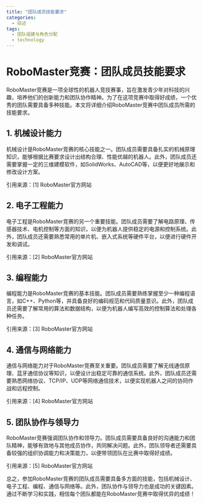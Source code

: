 ```yaml
---  
title: "团队成员技能要求"  
categories:  
  - 综述  
tags: 
  - 团队组建与角色分配 
  - technology  
---  
```


# RoboMaster竞赛：团队成员技能要求

RoboMaster竞赛是一项全球性的机器人竞技赛事，旨在激发青少年对科技的兴趣，培养他们的创新能力和团队协作精神。为了在这项竞赛中取得好成绩，一个优秀的团队需要具备多种技能。本文将详细介绍RoboMaster竞赛中团队成员所需的技能要求。

## 1. 机械设计能力

机械设计是RoboMaster竞赛的核心技能之一。团队成员需要具备扎实的机械原理知识，能够根据比赛要求设计出结构合理、性能优越的机器人。此外，团队成员还需要掌握一定的三维建模软件，如SolidWorks、AutoCAD等，以便更好地展示和修改设计方案。

引用来源：[1] RoboMaster官方网站

## 2. 电子工程能力

电子工程是RoboMaster竞赛的另一个重要技能。团队成员需要了解电路原理、传感器技术、电机控制等方面的知识，以便为机器人提供稳定的电源和控制系统。此外，团队成员还需要熟悉常用的单片机、嵌入式系统等硬件平台，以便进行硬件开发和调试。

引用来源：[2] RoboMaster官方网站

## 3. 编程能力

编程能力是RoboMaster竞赛的基本技能。团队成员需要熟练掌握至少一种编程语言，如C++、Python等，并具备良好的编码规范和代码质量意识。此外，团队成员还需要了解常用的算法和数据结构，以便为机器人编写高效的控制算法和处理各种任务。

引用来源：[3] RoboMaster官方网站

## 4. 通信与网络能力

通信与网络能力对于RoboMaster竞赛至关重要。团队成员需要了解无线通信原理、蓝牙通信协议等知识，以便设计出稳定可靠的通信系统。此外，团队成员还需要熟悉网络协议、TCP/IP、UDP等网络通信技术，以便实现机器人之间的协同作战和远程控制。

引用来源：[4] RoboMaster官方网站

## 5. 团队协作与领导力

RoboMaster竞赛强调团队协作和领导力。团队成员需要具备良好的沟通能力和团队精神，能够有效地与其他成员协作，共同解决问题。此外，团队领导者还需要具备较强的组织协调能力和决策能力，以便带领团队在比赛中取得好成绩。

引用来源：[5] RoboMaster官方网站

总之，参加RoboMaster竞赛的团队成员需要具备多方面的技能，包括机械设计、电子工程、编程、通信与网络等。此外，团队协作与领导力也是成功的关键因素。通过不断学习和实践，相信每个团队都能在RoboMaster竞赛中取得优异的成绩！ 
